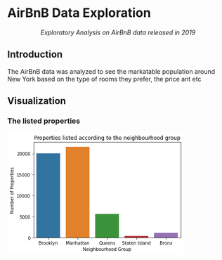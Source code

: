 # AirBnB Data Exploration

<p align="center"><i>Exploratory Analysis on AirBnB data released in 2019</i></p>

## Introduction

<p> The AirBnB data was analyzed to see the markatable population around New York based on the type of rooms they prefer, the price ant etc</p>

## Visualization

### The listed properties

<img src="https://raw.githubusercontent.com/Sharvin1106/AirBnB-Data-Exploration/main/imageAir/list%20property%201.png"/>
